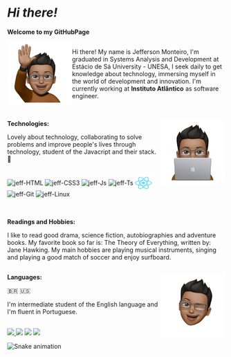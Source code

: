 # **_Hi there!_**

**Welcome to my GitHubPage**

   

<a><img align="left" width="150" height="150" src="./assets/Hithere.webp"></a>

   ##
  Hi there! My name is Jefferson Monteiro, I'm graduated in Systems Analysis and Development at Estácio de Sá University - UNESA, I seek daily to get knowledge about technology, immersing myself in the world of development and innovation. I'm currently working at **Instituto Atlântico** as software engineer.
 

   ##
<br><a><img align="right" width="150" height="150" src="./assets/computerOn.webp"></a>
**Technologies:**

  Lovely about technology, collaborating to solve problems and improve people's lives through technology, student of the Javacript and their stack. :rocket: 
  
  
<div style="display: inline_block"><br>
  <!--<img align="center" alt="jeff-Spring" height="30" width="40" src="https://cdn.jsdelivr.net/gh/devicons/devicon/icons/spring/spring-original.svg" />-->
  <img align="center" alt="jeff-HTML" height="33" width="40"  src="https://cdn.jsdelivr.net/gh/devicons/devicon/icons/html5/html5-original.svg">
  <img align="center" alt="jeff-CSS3" height="33" width="40" src="https://cdn.jsdelivr.net/gh/devicons/devicon/icons/css3/css3-original.svg">
  <img align="center" alt="jeff-Js" height="33" width="40" src="https://cdn.jsdelivr.net/gh/devicons/devicon/icons/javascript/javascript-plain.svg" />
  <img align="center" alt="jeff-Ts" height="33" width="40" src="https://cdn.jsdelivr.net/gh/devicons/devicon/icons/typescript/typescript-original.svg">
  <img align="center" alt="jeff-React" height="32" width="40" src="https://raw.githubusercontent.com/devicons/devicon/master/icons/react/react-original.svg">
  <img align="center" alt="jeff-Git" height="29" width="40" src="https://cdn.jsdelivr.net/gh/devicons/devicon/icons/git/git-plain.svg">
  <img align="center" alt="jeff-Linux" height="35" width="40" src="https://cdn.jsdelivr.net/gh/devicons/devicon/icons/linux/linux-original.svg">
  <!--<img align="center" alt="jeff-Golang" height="35" width="40" src="https://cdn.jsdelivr.net/gh/devicons/devicon/icons/go/go-original.svg" />
  <img align="center" alt="jeff-Java" height="40" width="40" src="https://cdn.jsdelivr.net/gh/devicons/devicon/icons/java/java-original.svg">-->

</div>
<br>


   ##
   
  
  

**Readings and Hobbies:**



  I like to read good drama, science fiction, autobiographies and adventure books. My favorite book so far is: The Theory of Everything, written by: Jane Hawking. My main hobbies are playing musical instruments, singing and playing a good match of soccer and enjoy surfboard.
 

   ##
  
<a><img align="right" width="150" height="150" src="./assets/ComfOK.webp"></a>
**Languages:**

   🇧🇷 🇺🇸 <br>

  I'm intermediate student of the English language and I'm fluent in Portuguese.



   ##

<div> 
  <a href = "mailto:jjmonteiro61@gmail.com"><img src="https://img.shields.io/badge/Gmail-D14836?style=for-the-badge&logo=gmail&logoColor=white" target="_blank">   </a>
  <a href="https://linkedin.com/in/jefferson-monteiro-485423176" target="_blank"><img src="https://img.shields.io/badge/LinkedIn-0077B5?style=for-the-badge&logo=linkedin&logoColor=white" target="_blank"></a>
  <a href="https://twitter.com/jeffmonteiro__" target="_blank"><img src="https://img.shields.io/badge/Twitter-1DA1F2?style=for-the-badge&logo=twitter&logoColor=white" target="_blank"></a> 
  <a href="https://www.instagram.com/jeffmonteiro_" target="_blank"><img src="https://img.shields.io/badge/-Instagram-%23E4405F?style=for-the-badge&logo=instagram&logoColor=white" target="_blank"></a>
 
  ![Snake animation](https://github.com/jeff-monteiro/jeff-monteiro/raw/output/github-contribution-grid-snake.svg)
 
</div>
